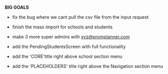 **BIG GOALS**

- fix the bug where we cant pull the csv file from the input request

- finish the mass import for schools and students

- make 3 more super admins with xyz@promplanner.com

- add the PendingStudentsScreen with full functionality 

- add the 'CORE'title right above school section menu

- add the 'PLACEHOLDERS' title right above the Navigation section menu